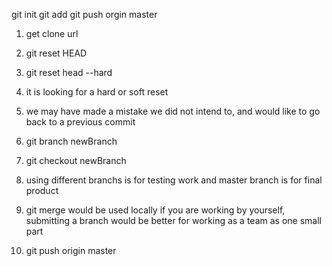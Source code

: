 git init
git add 
git push orgin master

1. get clone url
2. git reset HEAD
3. git reset head --hard
4. it is looking for a hard or soft reset
5. we may have made a mistake we did not intend to, and would like to go back to a previous commit

1. git branch newBranch
2. git checkout newBranch
3. using different branchs is for testing work and master branch is for final product

1. git merge would be used locally if you are working by yourself, submitting a branch would be better for working as a team as one small part
2. git push origin master

